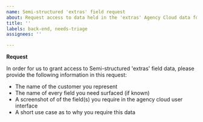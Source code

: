 ```yaml
---
name: Semi-structured 'extras' field request
about: Request access to data held in the 'extras' Agency Cloud data format
title: ''
labels: back-end, needs-triage
assignees: ''

---
```


**Request**

In order for us to grant access to Semi-structured 'extras' field data, please provide the following information in this request:

- The name of the customer you represent
- The name of every field you need surfaced (if known)
- A screenshot of of the field(s) you require in the agency cloud user interface
- A short use case as to why you require this data
